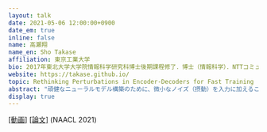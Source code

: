 ```yaml
---
layout: talk
date: 2021-05-06 12:00:00+0900
date_em: true
inline: false
name: 高瀬翔
name_en: Sho Takase
affiliation: 東京工業大学
bio: 2017年東北大学大学院情報科学研究科博士後期課程修了．博士（情報科学）．NTTコミュニケーション科学基礎研究所でのリサーチアソシエイト，東京工業大学での研究員を経て，2020年4月より東京工業大学助教．自然言語処理の研究に従事．言語処理学会，ACL各会員．
website: https://takase.github.io/
topic: Rethinking Perturbations in Encoder-Decoders for Fast Training
abstract: "頑健なニューラルモデル構築のために、微小なノイズ（摂動）を入力に加えることが、ままある。翻訳のような系列変換タスクにおいても、スケジュールドサンプリングや敵対的摂動などの手法が頑健なモデル構築のために提案されている。これらの手法は性能を向上させる一方、多くの計算コストを必要とする。例えば、敵対的摂動は摂動の計算にモデルの勾配を必要とするため、学習に2倍以上の時間を要する。本研究では、既存の摂動手法が計算時間に対し、適切に性能向上しているかについて、実験を通して検証を行う。翻訳、要約、文法誤り訂正タスクでの実験を通じ、簡易な手法の方が学習時の時間効率が良いことを示す。"
display: true
---
```


[[動画]](https://youtu.be/jleVcNSKylw) [[論文]](https://arxiv.org/abs/2104.01853) (NAACL 2021)
